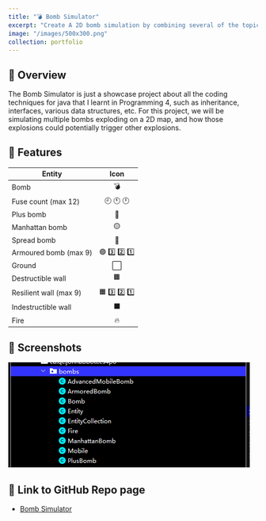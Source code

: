```yaml
---
title: "💣 Bomb Simulator"
excerpt: "Create A 2D bomb simulation by combining several of the topics learned in Programming 4 such as inheritance, interfaces, various data structures, etc. <br/> <img src='../images/Bomb1.png'>"
image: "/images/500x300.png"
collection: portfolio
---
```



## 🔎 Overview

The Bomb Simulator is just a showcase project about all the coding techniques for java that I learnt in Programming 4, such as inheritance, interfaces, various data structures, etc. For this project, we will be simulating multiple bombs exploding on a 2D map, and how those explosions could potentially trigger other explosions.

## 🔬 Features

| Entity                  |        Icon         |
| ----------------------- | :-----------------: |
| Bomb                    |         💣         |
| Fuse count (max 12)     |     🕘 🕚 🕛     |
| Plus bomb               |         🔴         |
| Manhattan bomb          |         🟡         |
| Spread bomb             |         🔵         |
| Armoured bomb (max 9)   | 🟣 3️⃣ 2️⃣ 1️⃣  |
| Ground                  |        ⬜️         |
| Destructible wall       |         🟫         |
| Resilient wall  (max 9) | 🟧  3️⃣ 2️⃣ 1️⃣ |
| Indestructible wall     |        ⬛️         |
| Fire                    |         🔥         |

## 📸 Screenshots
![B](/images/Bomb1.png)

## 📑 Link to GitHub Repo page
- [Bomb Simulator](https://github.com/JAC-CS-Programming-4-W23/project-ian-JiahaoYu1.git)
   
